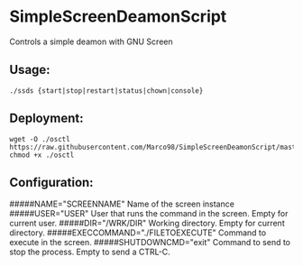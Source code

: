# SimpleScreenDeamonScript
Controls a simple deamon with GNU Screen

## Usage:
```
./ssds {start|stop|restart|status|chown|console}
```
## Deployment:
```
wget -O ./osctl https://raw.githubusercontent.com/Marco98/SimpleScreenDeamonScript/master/ssds
chmod +x ./osctl
```
## Configuration:
#####NAME="SCREENNAME"
Name of the screen instance
#####USER="USER"
User that runs the command in the screen. Empty for current user.
#####DIR="/WRK/DIR"
Working directory. Empty for current directory.
#####EXECCOMMAND="./FILETOEXECUTE"
Command to execute in the screen.
#####SHUTDOWNCMD="exit"
Command to send to stop the process. Empty to send a CTRL-C.
